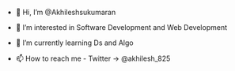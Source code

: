 - 👋 Hi, I’m @Akhileshsukumaran
- 👀 I’m interested in Software Development and Web Development
- 🌱 I’m currently learning Ds and Algo

- 📫 How to reach me - Twitter -> @akhilesh_825

<!---
Akhileshsukumaran/Akhileshsukumaran is a ✨ special ✨ repository because its `README.md` (this file) appears on your GitHub profile.
You can click the Preview link to take a look at your changes.
--->
